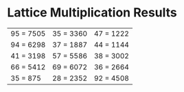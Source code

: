 # Lattice Multiplication Results

|   |   |   |
|---|---|---|
| 95 = 7505 | 35 = 3360 | 47 = 1222 |
| 94 = 6298 | 37 = 1887 | 44 = 1144 |
| 41 = 3198 | 57 = 5586 | 38 = 3002 |
| 66 = 5412 | 69 = 6072 | 36 = 2664 |
| 35 = 875 | 28 = 2352 | 92 = 4508 |
